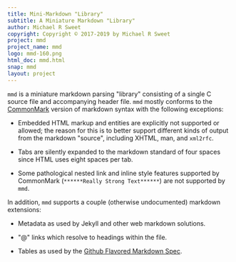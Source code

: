 ```yaml
---
title: Mini-Markdown "Library"
subtitle: A Miniature Markdown "Library"
author: Michael R Sweet
copyright: Copyright © 2017-2019 by Michael R Sweet
project: mmd
project_name: mmd
logo: mmd-160.png
html_doc: mmd.html
snap: mmd
layout: project
---
```


`mmd` is a miniature markdown parsing "library" consisting of a single C source
file and accompanying header file.  `mmd` mostly conforms to the [CommonMark][]
version of markdown syntax with the following exceptions:

- Embedded HTML markup and entities are explicitly not supported or allowed;
  the reason for this is to better support different kinds of output from the
  markdown "source", including XHTML, man, and `xml2rfc`.

- Tabs are silently expanded to the markdown standard of four spaces since HTML
  uses eight spaces per tab.

- Some pathological nested link and inline style features supported by
  CommonMark (`******Really Strong Text******`) are not supported by `mmd`.

In addition, `mmd` supports a couple (otherwise undocumented) markdown
extensions:

- Metadata as used by Jekyll and other web markdown solutions.

- "@" links which resolve to headings within the file.

- Tables as used by the [Github Flavored Markdown Spec][GFM].

[CommonMark]: https://spec.commonmark.org
[GFM]: https://github.github.com/gfm

